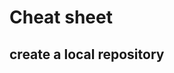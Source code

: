 # Cheat sheet

## create a local repository

<dfsdg>


<!--stackedit_data:
eyJoaXN0b3J5IjpbLTE3MDY0MjEzNzVdfQ==
-->